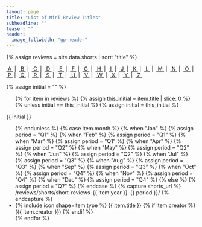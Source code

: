 ```yaml
---
layout: page
title: "List of Mini Review Titles"
subheadline: ""
teaser: ""
header:
  image_fullwidth: "gp-header"
---
```


{% assign reviews = site.data.shorts | sort: "title" %}
<p>
    <a href="#toA">&nbsp;A&nbsp;</a>&nbsp;|&nbsp;
    <a href="#toB">&nbsp;B&nbsp;</a>&nbsp;|&nbsp;
    <a href="#toC">&nbsp;C&nbsp;</a>&nbsp;|&nbsp;
    <a href="#toD">&nbsp;D&nbsp;</a>&nbsp;|&nbsp;
    <a href="#toE">&nbsp;E&nbsp;</a>&nbsp;|&nbsp;
    <a href="#toF">&nbsp;F&nbsp;</a>&nbsp;|&nbsp;
    <a href="#toG">&nbsp;G&nbsp;</a>&nbsp;|&nbsp;
    <a href="#toH">&nbsp;H&nbsp;</a>&nbsp;|&nbsp;
    <a href="#toI">&nbsp;I&nbsp;</a>&nbsp;|&nbsp;
    <a href="#toJ">&nbsp;J&nbsp;</a>&nbsp;|&nbsp;
    <a href="#toK">&nbsp;K&nbsp;</a>&nbsp;|&nbsp;
    <a href="#toL">&nbsp;L&nbsp;</a>&nbsp;|&nbsp;
    <a href="#toM">&nbsp;M&nbsp;</a>&nbsp;|&nbsp;
    <a href="#toN">&nbsp;N&nbsp;</a>&nbsp;|&nbsp;
    <a href="#toO">&nbsp;O&nbsp;</a>&nbsp;|&nbsp;
    <a href="#toP">&nbsp;P&nbsp;</a>&nbsp;|&nbsp;
    <a href="#toQ">&nbsp;Q&nbsp;</a>&nbsp;|&nbsp;
    <a href="#toR">&nbsp;R&nbsp;</a>&nbsp;|&nbsp;
    <a href="#toS">&nbsp;S&nbsp;</a>&nbsp;|&nbsp;
    <a href="#toT">&nbsp;T&nbsp;</a>&nbsp;|&nbsp;
    <a href="#toU">&nbsp;U&nbsp;</a>&nbsp;|&nbsp;
    <a href="#toV">&nbsp;V&nbsp;</a>&nbsp;|&nbsp;
    <a href="#toW">&nbsp;W&nbsp;</a>&nbsp;|&nbsp;
    <a href="#toX">&nbsp;X&nbsp;</a>&nbsp;|&nbsp;
    <a href="#toY">&nbsp;Y&nbsp;</a>&nbsp;|&nbsp;
    <a href="#toZ">&nbsp;Z&nbsp;</a>
</p>
{% assign initial = "" %}
<ul>
{% for item in reviews %}
{% assign this_initial = item.title | slice: 0 %}
{% unless initial == this_initial %}
{% assign initial = this_initial %}
</ul>
<p id="to{{ initial }}">{{ initial }}</p>
<ul>
{% endunless %}
{% case item.month %}
{% when "Jan" %}
{% assign period = "Q1" %}
{% when "Feb" %}
{% assign period = "Q1" %}
{% when "Mar" %}
{% assign period = "Q1" %}
{% when "Apr" %}
{% assign period = "Q2" %}
{% when "May" %}
{% assign period = "Q2" %}
{% when "Jun" %}
{% assign period = "Q2" %}
{% when "Jul" %}
{% assign period = "Q3" %}
{% when "Aug" %}
{% assign period = "Q3" %}
{% when "Sep" %}
{% assign period = "Q3" %}
{% when "Oct" %}
{% assign period = "Q4" %}
{% when "Nov" %}
{% assign period = "Q4" %}
{% when "Dec" %}
{% assign period = "Q4" %}
{% else %}
{% assign period = "Q?" %}
{% endcase %}
{% capture shorts_url %}
/reviews/shorts/short-reviews-{{ item.year }}-{{ period }}/
{% endcapture %}
    <li>{% include icon shape=item.type %} <a href="{{ site.url }}{{ site.baseurl }}{{ shorts_url }}">{{ item.title }}</a>
{% if item.creator %}
({{ item.creator }})
{% endif %}
</li>
{% endfor %}
</ul>
